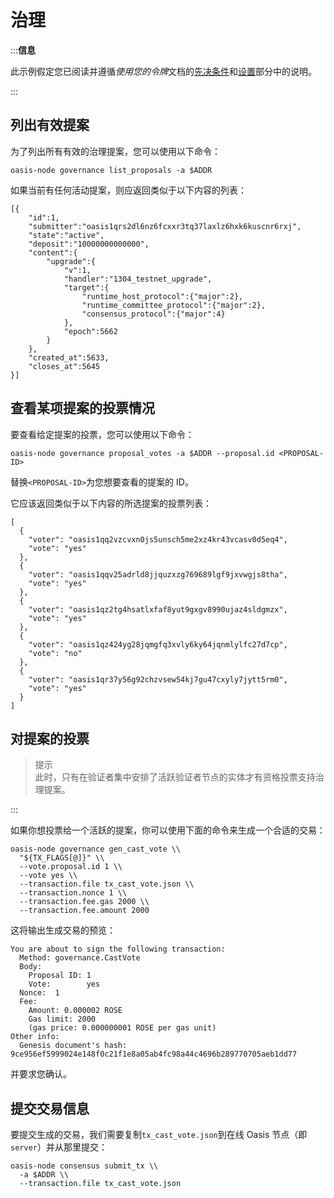 # 治理

:::**信息**

此示例假定您已阅读并遵循*使用您的令牌*文档的[先决条件](https://docs.oasis.dev/general/manage-tokens/advanced/oasis-cli-tools/prerequisites)和[设置](https://docs.oasis.dev/general/manage-tokens/advanced/oasis-cli-tools/setup)部分中的说明。

:::

## 列出有效提案

为了列出所有有效的治理提案，您可以使用以下命令：

```
oasis-node governance list_proposals -a $ADDR

```

如果当前有任何活动提案，则应返回类似于以下内容的列表：

```
[{
    "id":1,
    "submitter":"oasis1qrs2dl6nz6fcxxr3tq37laxlz6hxk6kuscnr6rxj",
    "state":"active",
    "deposit":"10000000000000",
    "content":{
        "upgrade":{
            "v":1,
            "handler":"1304_testnet_upgrade",
            "target":{
                "runtime_host_protocol":{"major":2},
                "runtime_committee_protocol":{"major":2},
                "consensus_protocol":{"major":4}
            },
            "epoch":5662
        }
    },
    "created_at":5633,
    "closes_at":5645
}]

```

## 查看某项提案的投票情况

要查看给定提案的投票，您可以使用以下命令：

```
oasis-node governance proposal_votes -a $ADDR --proposal.id <PROPOSAL-ID>

```

替换`<PROPOSAL-ID>`为您想要查看的提案的 ID。

它应该返回类似于以下内容的所选提案的投票列表：

```
[
  {
    "voter": "oasis1qq2vzcvxn0js5unsch5me2xz4kr43vcasv0d5eq4",
    "vote": "yes"
  },
  {
    "voter": "oasis1qqv25adrld8jjquzxzg769689lgf9jxvwgjs8tha",
    "vote": "yes"
  },
  {
    "voter": "oasis1qz2tg4hsatlxfaf8yut9gxgv8990ujaz4sldgmzx",
    "vote": "yes"
  },
  {
    "voter": "oasis1qz424yg28jqmgfq3xvly6ky64jqnmlylfc27d7cp",
    "vote": "no"
  },
  {
    "voter": "oasis1qr37y56g92chzvsew54kj7gu47cxyly7jytt5rm0",
    "vote": "yes"
  }
]

```

## 对提案的投票

> 提示  
此时，只有在验证者集中安排了活跃验证者节点的实体才有资格投票支持治理提案。

:::

如果你想投票给一个活跃的提案，你可以使用下面的命令来生成一个合适的交易：

```
oasis-node governance gen_cast_vote \\
  "${TX_FLAGS[@]}" \\
  --vote.proposal.id 1 \\
  --vote yes \\
  --transaction.file tx_cast_vote.json \\
  --transaction.nonce 1 \\
  --transaction.fee.gas 2000 \\
  --transaction.fee.amount 2000

```

这将输出生成交易的预览：

```
You are about to sign the following transaction:
  Method: governance.CastVote
  Body:
    Proposal ID: 1
    Vote:        yes
  Nonce:  1
  Fee:
    Amount: 0.000002 ROSE
    Gas limit: 2000
    (gas price: 0.000000001 ROSE per gas unit)
Other info:
  Genesis document's hash: 9ce956ef5999024e148f0c21f1e8a05ab4fc98a44c4696b289770705aeb1dd77

```

并要求您确认。

## 提交交易信息

要提交生成的交易，我们需要复制`tx_cast_vote.json`到在线 Oasis 节点（即`server`）并从那里提交：

```
oasis-node consensus submit_tx \\
  -a $ADDR \\
  --transaction.file tx_cast_vote.json

```